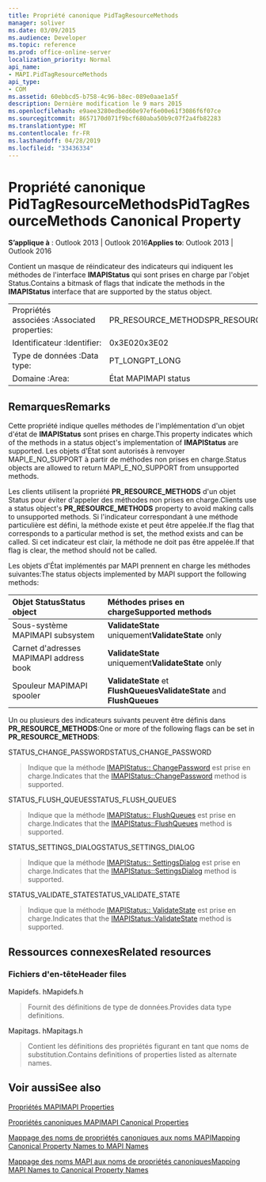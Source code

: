 ```yaml
---
title: Propriété canonique PidTagResourceMethods
manager: soliver
ms.date: 03/09/2015
ms.audience: Developer
ms.topic: reference
ms.prod: office-online-server
localization_priority: Normal
api_name:
- MAPI.PidTagResourceMethods
api_type:
- COM
ms.assetid: 60ebbcd5-b758-4c96-b8ec-089e0aae1a5f
description: Dernière modification le 9 mars 2015
ms.openlocfilehash: e9aee3280edbed60e97ef6e00e61f3086f6f07ce
ms.sourcegitcommit: 8657170d071f9bcf680aba50b9c07f2a4fb82283
ms.translationtype: MT
ms.contentlocale: fr-FR
ms.lasthandoff: 04/28/2019
ms.locfileid: "33436334"
---
```

# <a name="pidtagresourcemethods-canonical-property"></a><span data-ttu-id="d5948-103">Propriété canonique PidTagResourceMethods</span><span class="sxs-lookup"><span data-stu-id="d5948-103">PidTagResourceMethods Canonical Property</span></span>

  
  
<span data-ttu-id="d5948-104">**S’applique à** : Outlook 2013 | Outlook 2016</span><span class="sxs-lookup"><span data-stu-id="d5948-104">**Applies to**: Outlook 2013 | Outlook 2016</span></span> 
  
<span data-ttu-id="d5948-105">Contient un masque de réindicateur des indicateurs qui indiquent les méthodes de l'interface **IMAPIStatus** qui sont prises en charge par l'objet Status.</span><span class="sxs-lookup"><span data-stu-id="d5948-105">Contains a bitmask of flags that indicate the methods in the **IMAPIStatus** interface that are supported by the status object.</span></span> 
  
|||
|:-----|:-----|
|<span data-ttu-id="d5948-106">Propriétés associées :</span><span class="sxs-lookup"><span data-stu-id="d5948-106">Associated properties:</span></span>  <br/> |<span data-ttu-id="d5948-107">PR_RESOURCE_METHODS</span><span class="sxs-lookup"><span data-stu-id="d5948-107">PR_RESOURCE_METHODS</span></span>  <br/> |
|<span data-ttu-id="d5948-108">Identificateur :</span><span class="sxs-lookup"><span data-stu-id="d5948-108">Identifier:</span></span>  <br/> |<span data-ttu-id="d5948-109">0x3E02</span><span class="sxs-lookup"><span data-stu-id="d5948-109">0x3E02</span></span>  <br/> |
|<span data-ttu-id="d5948-110">Type de données :</span><span class="sxs-lookup"><span data-stu-id="d5948-110">Data type:</span></span>  <br/> |<span data-ttu-id="d5948-111">PT_LONG</span><span class="sxs-lookup"><span data-stu-id="d5948-111">PT_LONG</span></span>  <br/> |
|<span data-ttu-id="d5948-112">Domaine :</span><span class="sxs-lookup"><span data-stu-id="d5948-112">Area:</span></span>  <br/> |<span data-ttu-id="d5948-113">État MAPI</span><span class="sxs-lookup"><span data-stu-id="d5948-113">MAPI status</span></span>  <br/> |
   
## <a name="remarks"></a><span data-ttu-id="d5948-114">Remarques</span><span class="sxs-lookup"><span data-stu-id="d5948-114">Remarks</span></span>

<span data-ttu-id="d5948-115">Cette propriété indique quelles méthodes de l'implémentation d'un objet d'état de **IMAPIStatus** sont prises en charge.</span><span class="sxs-lookup"><span data-stu-id="d5948-115">This property indicates which of the methods in a status object's implementation of **IMAPIStatus** are supported.</span></span> <span data-ttu-id="d5948-116">Les objets d'État sont autorisés à renvoyer MAPI_E_NO_SUPPORT à partir de méthodes non prises en charge.</span><span class="sxs-lookup"><span data-stu-id="d5948-116">Status objects are allowed to return MAPI_E_NO_SUPPORT from unsupported methods.</span></span> 
  
<span data-ttu-id="d5948-117">Les clients utilisent la propriété **PR_RESOURCE_METHODS** d'un objet Status pour éviter d'appeler des méthodes non prises en charge.</span><span class="sxs-lookup"><span data-stu-id="d5948-117">Clients use a status object's **PR_RESOURCE_METHODS** property to avoid making calls to unsupported methods.</span></span> <span data-ttu-id="d5948-118">Si l'indicateur correspondant à une méthode particulière est défini, la méthode existe et peut être appelée.</span><span class="sxs-lookup"><span data-stu-id="d5948-118">If the flag that corresponds to a particular method is set, the method exists and can be called.</span></span> <span data-ttu-id="d5948-119">Si cet indicateur est clair, la méthode ne doit pas être appelée.</span><span class="sxs-lookup"><span data-stu-id="d5948-119">If that flag is clear, the method should not be called.</span></span> 
  
<span data-ttu-id="d5948-120">Les objets d'État implémentés par MAPI prennent en charge les méthodes suivantes:</span><span class="sxs-lookup"><span data-stu-id="d5948-120">The status objects implemented by MAPI support the following methods:</span></span>
  
|<span data-ttu-id="d5948-121">**Objet Status**</span><span class="sxs-lookup"><span data-stu-id="d5948-121">**Status object**</span></span>|<span data-ttu-id="d5948-122">**Méthodes prises en charge**</span><span class="sxs-lookup"><span data-stu-id="d5948-122">**Supported methods**</span></span>|
|:-----|:-----|
|<span data-ttu-id="d5948-123">Sous-système MAPI</span><span class="sxs-lookup"><span data-stu-id="d5948-123">MAPI subsystem</span></span>  <br/> |<span data-ttu-id="d5948-124">**ValidateState** uniquement</span><span class="sxs-lookup"><span data-stu-id="d5948-124">**ValidateState** only</span></span>  <br/> |
|<span data-ttu-id="d5948-125">Carnet d'adresses MAPI</span><span class="sxs-lookup"><span data-stu-id="d5948-125">MAPI address book</span></span>  <br/> |<span data-ttu-id="d5948-126">**ValidateState** uniquement</span><span class="sxs-lookup"><span data-stu-id="d5948-126">**ValidateState** only</span></span>  <br/> |
|<span data-ttu-id="d5948-127">Spouleur MAPI</span><span class="sxs-lookup"><span data-stu-id="d5948-127">MAPI spooler</span></span>  <br/> |<span data-ttu-id="d5948-128">**ValidateState** et **FlushQueues**</span><span class="sxs-lookup"><span data-stu-id="d5948-128">**ValidateState** and **FlushQueues**</span></span> <br/> |
   
<span data-ttu-id="d5948-129">Un ou plusieurs des indicateurs suivants peuvent être définis dans **PR_RESOURCE_METHODS**:</span><span class="sxs-lookup"><span data-stu-id="d5948-129">One or more of the following flags can be set in **PR_RESOURCE_METHODS**:</span></span>
  
<span data-ttu-id="d5948-130">STATUS_CHANGE_PASSWORD</span><span class="sxs-lookup"><span data-stu-id="d5948-130">STATUS_CHANGE_PASSWORD</span></span> 
  
> <span data-ttu-id="d5948-131">Indique que la méthode [IMAPIStatus:: ChangePassword](imapistatus-changepassword.md) est prise en charge.</span><span class="sxs-lookup"><span data-stu-id="d5948-131">Indicates that the [IMAPIStatus::ChangePassword](imapistatus-changepassword.md) method is supported.</span></span> 
    
<span data-ttu-id="d5948-132">STATUS_FLUSH_QUEUES</span><span class="sxs-lookup"><span data-stu-id="d5948-132">STATUS_FLUSH_QUEUES</span></span> 
  
> <span data-ttu-id="d5948-133">Indique que la méthode [IMAPIStatus:: FlushQueues](imapistatus-flushqueues.md) est prise en charge.</span><span class="sxs-lookup"><span data-stu-id="d5948-133">Indicates that the [IMAPIStatus::FlushQueues](imapistatus-flushqueues.md) method is supported.</span></span> 
    
<span data-ttu-id="d5948-134">STATUS_SETTINGS_DIALOG</span><span class="sxs-lookup"><span data-stu-id="d5948-134">STATUS_SETTINGS_DIALOG</span></span> 
  
> <span data-ttu-id="d5948-135">Indique que la méthode [IMAPIStatus:: SettingsDialog](imapistatus-settingsdialog.md) est prise en charge.</span><span class="sxs-lookup"><span data-stu-id="d5948-135">Indicates that the [IMAPIStatus::SettingsDialog](imapistatus-settingsdialog.md) method is supported.</span></span> 
    
<span data-ttu-id="d5948-136">STATUS_VALIDATE_STATE</span><span class="sxs-lookup"><span data-stu-id="d5948-136">STATUS_VALIDATE_STATE</span></span> 
  
> <span data-ttu-id="d5948-137">Indique que la méthode [IMAPIStatus:: ValidateState](imapistatus-validatestate.md) est prise en charge.</span><span class="sxs-lookup"><span data-stu-id="d5948-137">Indicates that the [IMAPIStatus::ValidateState](imapistatus-validatestate.md) method is supported.</span></span> 
    
## <a name="related-resources"></a><span data-ttu-id="d5948-138">Ressources connexes</span><span class="sxs-lookup"><span data-stu-id="d5948-138">Related resources</span></span>

### <a name="header-files"></a><span data-ttu-id="d5948-139">Fichiers d'en-tête</span><span class="sxs-lookup"><span data-stu-id="d5948-139">Header files</span></span>

<span data-ttu-id="d5948-140">Mapidefs. h</span><span class="sxs-lookup"><span data-stu-id="d5948-140">Mapidefs.h</span></span>
  
> <span data-ttu-id="d5948-141">Fournit des définitions de type de données.</span><span class="sxs-lookup"><span data-stu-id="d5948-141">Provides data type definitions.</span></span>
    
<span data-ttu-id="d5948-142">Mapitags. h</span><span class="sxs-lookup"><span data-stu-id="d5948-142">Mapitags.h</span></span>
  
> <span data-ttu-id="d5948-143">Contient les définitions des propriétés figurant en tant que noms de substitution.</span><span class="sxs-lookup"><span data-stu-id="d5948-143">Contains definitions of properties listed as alternate names.</span></span>
    
## <a name="see-also"></a><span data-ttu-id="d5948-144">Voir aussi</span><span class="sxs-lookup"><span data-stu-id="d5948-144">See also</span></span>



[<span data-ttu-id="d5948-145">Propriétés MAPI</span><span class="sxs-lookup"><span data-stu-id="d5948-145">MAPI Properties</span></span>](mapi-properties.md)
  
[<span data-ttu-id="d5948-146">Propriétés canoniques MAPI</span><span class="sxs-lookup"><span data-stu-id="d5948-146">MAPI Canonical Properties</span></span>](mapi-canonical-properties.md)
  
[<span data-ttu-id="d5948-147">Mappage des noms de propriétés canoniques aux noms MAPI</span><span class="sxs-lookup"><span data-stu-id="d5948-147">Mapping Canonical Property Names to MAPI Names</span></span>](mapping-canonical-property-names-to-mapi-names.md)
  
[<span data-ttu-id="d5948-148">Mappage des noms MAPI aux noms de propriétés canoniques</span><span class="sxs-lookup"><span data-stu-id="d5948-148">Mapping MAPI Names to Canonical Property Names</span></span>](mapping-mapi-names-to-canonical-property-names.md)

